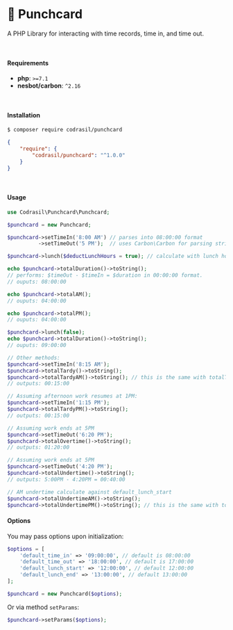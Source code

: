 # :card_index: Punchcard

A PHP Library for interacting with time records, time in, and time out.

<br>

#### Requirements
* **php**: `>=7.1`
* **nesbot/carbon**: `^2.16`

<br>

#### Installation

```bash
$ composer require codrasil/punchcard
```
```json
{
    "require": {
        "codrasil/punchcard": "^1.0.0"
    }
}
```

<br>

#### Usage

```php
use Codrasil\Punchcard\Punchcard;

$punchcard = new Punchcard;

$punchcard->setTimeIn('8:00 AM') // parses into 08:00:00 format
          ->setTimeOut('5 PM');  // uses Carbon\Carbon for parsing strings to \DateTime

$punchcard->lunch($deductLunchHours = true); // calculate with lunch hours substracted

echo $punchcard->totalDuration()->toString();
// performs: $timeOut - $timeIn = $duration in 00:00:00 format.
// ouputs: 08:00:00

echo $punchcard->totalAM();
// ouputs: 04:00:00

echo $punchcard->totalPM();
// ouputs: 04:00:00

$punchcard->lunch(false);
echo $punchcard->totalDuration()->toString();
// ouputs: 09:00:00

// Other methods:
$punchcard->setTimeIn('8:15 AM');
$punchcard->totalTardy()->toString();
$punchcard->totalTardyAM()->toString(); // this is the same with totalTardy
// outputs: 00:15:00

// Assuming afternoon work resumes at 1PM:
$punchcard->setTimeIn('1:15 PM');
$punchcard->totalTardyPM()->toString();
// outputs: 00:15:00

// Assuming work ends at 5PM
$punchcard->setTimeOut('6:20 PM');
$punchcard->totalOvertime()->toString();
// outputs: 01:20:00

// Assuming work ends at 5PM
$punchcard->setTimeOut('4:20 PM');
$punchcard->totalUndertime()->toString();
// outputs: 5:00PM - 4:20PM = 00:40:00

// AM undertime calculate against default_lunch_start
$punchcard->totalUndertimeAM()->toString();
$punchcard->totalUndertimePM()->toString(); // this is the same with totalUndertime
```

#### Options

You may pass options upon initialization:
```php
$options = [
    'default_time_in' => '09:00:00', // default is 08:00:00
    'default_time_out' => '18:00:00', // default is 17:00:00
    'default_lunch_start' => '12:00:00', // default 12:00:00
    'default_lunch_end' => '13:00:00', // default 13:00:00
];

$punchcard = new Punchcard($options);
```
Or via method `setParams`:
```php
$punchcard->setParams($options);
```



